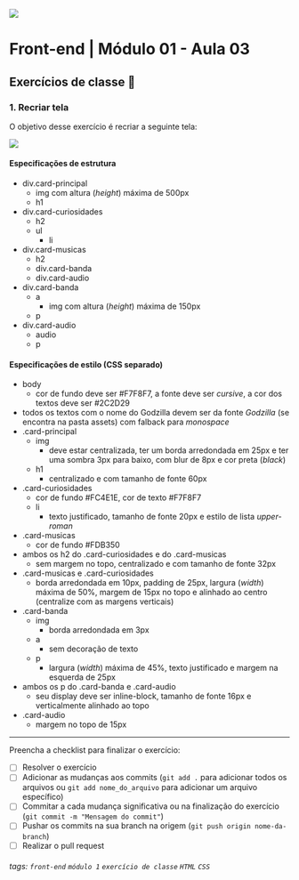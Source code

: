 ![](https://i.imgur.com/xG74tOh.png)

# Front-end | Módulo 01 - Aula 03

## Exercícios de classe 🏫

### 1. Recriar tela

O objetivo desse exercício é recriar a seguinte tela:

![](https://i.imgur.com/iVb7nZs.gif)

#### Especificações de estrutura
- div.card-principal
  - img com altura (*height*) máxima de 500px
  - h1
- div.card-curiosidades
  - h2
  - ul
    - li
- div.card-musicas
  - h2
  - div.card-banda
  - div.card-audio
- div.card-banda
  - a
    - img com altura (*height*) máxima de 150px
  - p
- div.card-audio
  - audio
  - p

#### Especificações de estilo (CSS separado)
- body
    - cor de fundo deve ser #F7F8F7, a fonte deve ser *cursive*, a cor dos textos deve ser #2C2D29 
- todos os textos com o nome do Godzilla devem ser da fonte *Godzilla* (se encontra na pasta assets) com falback para *monospace*
- .card-principal
  - img
    - deve estar centralizada, ter um borda arredondada em 25px e ter uma sombra 3px para baixo, com blur de 8px e cor preta (*black*)
  - h1
    - centralizado e com tamanho de fonte 60px
- .card-curiosidades
  - cor de fundo #FC4E1E, cor de texto #F7F8F7
  - li
    - texto justificado, tamanho de fonte 20px e estilo de lista *upper-roman* 
- .card-musicas
  - cor de fundo #FDB350
- ambos os h2 do .card-curiosidades e do .card-musicas
  - sem margem no topo, centralizado e com tamanho de fonte 32px
- .card-musicas e .card-curiosidades
  - borda arredondada em 10px, padding de 25px, largura (*width*) máxima de 50%, margem de 15px no topo e alinhado ao centro (centralize com as margens verticais)
- .card-banda
  - img
    - borda arredondada em 3px
  - a
    - sem decoração de texto
  - p
    - largura (*width*) máxima de 45%, texto justificado e margem na esquerda de 25px
- ambos os p do .card-banda e .card-audio
  - seu display deve ser inline-block, tamanho de fonte 16px e verticalmente alinhado ao topo
- .card-audio
  - margem no topo de 15px

---

Preencha a checklist para finalizar o exercício:

- [ ] Resolver o exercício
- [ ] Adicionar as mudanças aos commits (`git add .` para adicionar todos os arquivos ou `git add nome_do_arquivo` para adicionar um arquivo específico)
- [ ] Commitar a cada mudança significativa ou na finalização do exercício (`git commit -m "Mensagem do commit"`)
- [ ] Pushar os commits na sua branch na origem (`git push origin nome-da-branch`)
- [ ] Realizar o pull request

###### tags: `front-end` `módulo 1` `exercício de classe` `HTML` `CSS`
